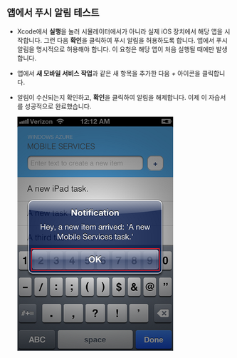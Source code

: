 
## <a id="test"></a>앱에서 푸시 알림 테스트

* Xcode에서 **실행**을 눌러 시뮬레이터에서가 아니라 실제 iOS 장치에서 해당 앱을 시작합니다. 그런 다음 **확인**을 클릭하여 푸시 알림을 허용하도록 합니다. 앱에서 푸시 알림을 명시적으로 허용해야 합니다. 이 요청은 해당 앱이 처음 실행될 때에만 발생합니다.

* 앱에서 **새 모바일 서비스 작업**과 같은 새 항목을 추가한 다음 _+_ 아이콘을 클릭합니다.

* 알림이 수신되는지 확인하고, **확인**을 클릭하여 알림을 해제합니다. 이제 이 자습서를 성공적으로 완료했습니다.

  	![](../articles/media/mobile-services-ios-get-started-push/mobile-quickstart-push3-ios.png)

<!---HONumber=July15_HO3-->